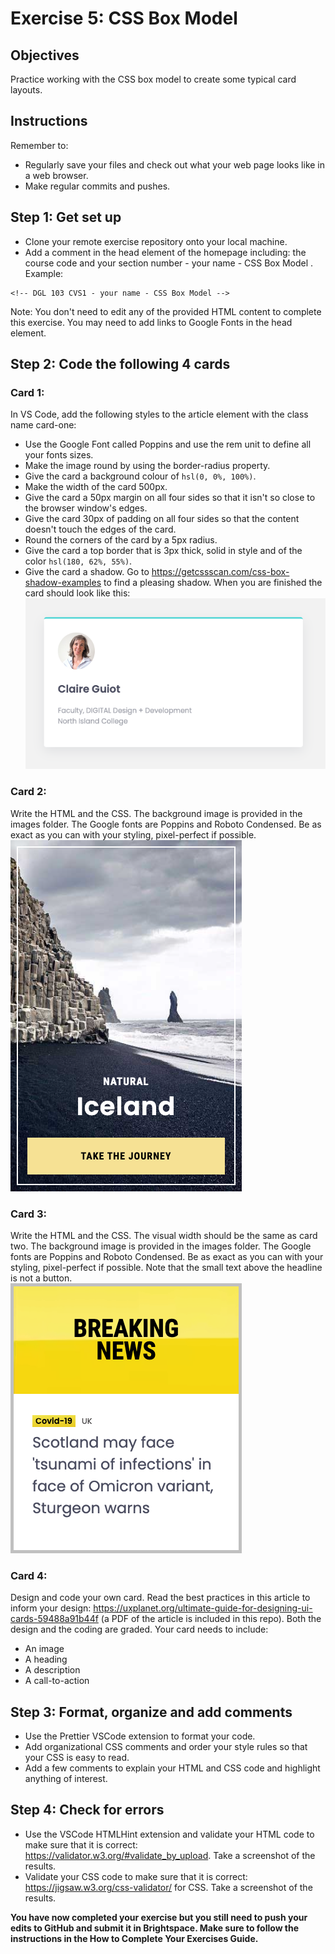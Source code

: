 # Exercise 5: CSS Box Model

## Objectives
Practice working with the CSS box model to create some typical card layouts.

## Instructions
Remember to:
* Regularly save your files and check out what your web page looks like in a web browser.
* Make regular commits and pushes.

## Step 1: Get set up
* Clone your remote exercise repository onto your local machine.
* Add a comment in the head element of the homepage including: the course code and your section number - your name - CSS Box Model . Example:
```
<!-- DGL 103 CVS1 - your name - CSS Box Model -->
```
Note: You don't need to edit any of the provided HTML content to complete this exercise. You may need to add links to Google Fonts in the head element.

## Step 2: Code the following 4 cards
### Card 1:
In VS Code, add the following styles to the article element with the class name card-one:
   * Use the Google Font called Poppins and use the rem unit to define all your fonts sizes.
   * Make the image round by using the border-radius property.
   * Give the card a background colour of `hsl(0, 0%, 100%)`.
   * Make the width of the card 500px.
   * Give the card a 50px margin on all four sides so that it isn't so close to the browser window's edges.
   * Give the card 30px of padding on all four sides so that the content doesn't touch the edges of the card.
   * Round the corners of the card by a 5px radius.
   * Give the card a top border that is 3px thick, solid in style and of the color `hsl(180, 62%, 55%)`.
   * Give the card a shadow. Go to https://getcssscan.com/css-box-shadow-examples to find a pleasing shadow.
 When you are finished the card should look like this: <br />
 ![Image of card one](images/card-one.png)

### Card 2:
Write the HTML and the CSS. The background image is provided in the images folder. The Google fonts are Poppins and Roboto Condensed. Be as exact as you can with your styling, pixel-perfect if possible.<br />
![Image of card two](images/card-two.png)

### Card 3:
Write the HTML and the CSS. The visual width should be the same as card two. The background image is provided in the images folder. The Google fonts are Poppins and Roboto Condensed. Be as exact as you can with your styling, pixel-perfect if possible. Note that the small text above the headline is not a button.<br />
![Image of card three](images/card-three.png)

### Card 4:
Design and code your own card. Read the best practices in this article to inform your design: https://uxplanet.org/ultimate-guide-for-designing-ui-cards-59488a91b44f (a PDF of the article is included in this repo). Both the design and the coding are graded. Your card needs to include:
* An image
* A heading
* A description
* A call-to-action

## Step 3: Format, organize and add comments 
* Use the Prettier VSCode extension to format your code.
* Add organizational CSS comments and order your style rules so that your CSS is easy to read.
* Add a few comments to explain your HTML and CSS code and highlight anything of interest.

## Step 4: Check for errors
* Use the VSCode HTMLHint extension and validate your HTML code to make sure that it is correct: https://validator.w3.org/#validate_by_upload. Take a screenshot of the results.
* Validate your CSS code to make sure that it is correct: https://jigsaw.w3.org/css-validator/ for CSS. Take a screenshot of the results.

**You have now completed your exercise but you still need to push your edits to GitHub and submit it in Brightspace. Make sure to follow the instructions in the How to Complete Your Exercises Guide.**